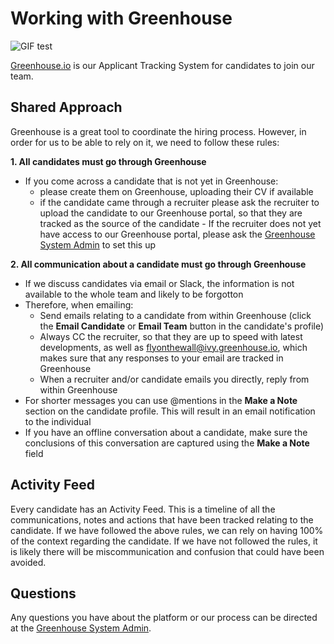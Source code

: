 # Working with Greenhouse

![GIF test](../../assets/test.gif)

[Greenhouse.io](https://www.greenhouse.io/) is our Applicant Tracking System for
candidates to join our team.

## Shared Approach

Greenhouse is a great tool to coordinate the hiring process. However, in order
for us to be able to rely on it, we need to follow these rules:

**1. All candidates must go through Greenhouse**
  * If you come across a candidate that is not yet in Greenhouse:
    * please create them on Greenhouse, uploading their CV if available
    * if the candidate came through a recruiter please ask the recruiter to
      upload the candidate to our Greenhouse portal, so that they are tracked as
the source of the candidate - If the recruiter does not yet have access to our
Greenhouse portal, please ask the [Greenhouse System
Admin](../readme.md#contacts) to set this up

**2. All communication about a candidate must go through Greenhouse**
  * If we discuss candidates via email or Slack, the information is not
    available to the whole team and likely to be forgotton
  * Therefore, when emailing:
    * Send emails relating to a candidate from within Greenhouse (click the
      **Email Candidate** or **Email Team** button in the candidate's profile)
    * Always CC the recruiter, so that they are up to speed with latest
      developments, as well as <flyonthewall@ivy.greenhouse.io>, which makes
sure that any responses to your email are tracked in Greenhouse
    * When a recruiter and/or candidate emails you directly, reply from within
      Greenhouse
  * For shorter messages you can use @mentions in the **Make a Note** section on
    the candidate profile. This will result in an email notification to the
individual
  * If you have an offline conversation about a candidate, make sure the
    conclusions of this conversation are captured using the **Make a Note**
field

## Activity Feed

Every candidate has an Activity Feed. This is a timeline of all the
communications, notes and actions that have been tracked relating to the
candidate. If we have followed the above rules, we can rely on having 100% of
the context regarding the candidate. If we have not followed the rules, it is
likely there will be miscommunication and confusion that could have been
avoided.

## Questions

Any questions you have about the platform or our process can be directed at the
[Greenhouse System Admin](../readme.md#contacts).
